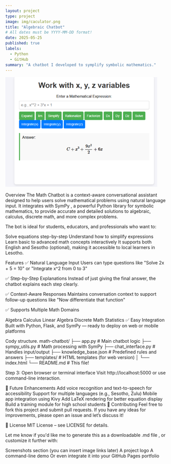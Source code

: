 ```yaml
---
layout: project
type: project
image: img/caculator.png
title: "Algebraic Chatbot"
# All dates must be YYYY-MM-DD format!
date: 2025-05-25
published: true
labels:
  - Python
  - GitHub
summary: "A chatbot I developed to symplify symbolic mathematics."
---
```


<img class="img-fluid" src="../img/sweet.PNG">

Overview
The Math Chatbot is a context-aware conversational assistant designed to help users solve mathematical problems using natural language input. It integrates with SymPy , a powerful Python library for symbolic mathematics, to provide accurate and detailed solutions to algebraic, calculus, discrete math, and more complex problems.

The bot is ideal for students, educators, and professionals who want to:

Solve equations step-by-step
Understand how to simplify expressions
Learn basic to advanced math concepts interactively
It supports both English and Sesotho (optional), making it accessible to local learners in Lesotho.

Features
✅ Natural Language Input
Users can type questions like "Solve 2x + 5 = 10" or "Integrate x^2 from 0 to 3"

✅ Step-by-Step Explanations
Instead of just giving the final answer, the chatbot explains each step clearly.

✅ Context-Aware Responses
Maintains conversation context to support follow-up questions like "Now differentiate that function"

✅ Supports Multiple Math Domains

Algebra
Calculus
Linear Algebra
Discrete Math
Statistics
✅ Easy Integration
Built with Python, Flask, and SymPy — ready to deploy on web or mobile platforms

Cody structure.
math-chatbot/
├── app.py              # Main chatbot logic
├── sympy_utils.py      # Math processing with SymPy
├── chat_interface.py   # Handles input/output
├── knowledge_base.json # Predefined rules and answers
├── templates/            # HTML templates (for web version)
│   └── index.html
└── README.md           # This file!


Step 3: Open browser or terminal interface
Visit http://localhost:5000 or use command-line interaction.

🧩 Future Enhancements
Add voice recognition and text-to-speech for accessibility
Support for multiple languages (e.g., Sesotho, Zulu)
Mobile app integration using Kivy
Add LaTeX rendering for better equation display
Build a training module for high school students
🙌 Contributing
Feel free to fork this project and submit pull requests. If you have any ideas for improvements, please open an issue and let’s discuss it!

📝 License
MIT License – see LICENSE for details.

Let me know if you'd like me to generate this as a downloadable .md file , or customize it further with:

Screenshots section (you can insert image links later)
A project logo
A command-line demo
Or even integrate it into your GitHub Pages portfolio
